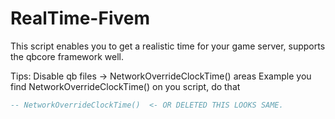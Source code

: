 # RealTime-Fivem
This script enables you to get a realistic time for your game server, supports the qbcore framework well.

Tips:
Disable qb files -> NetworkOverrideClockTime() areas
Example you find NetworkOverrideClockTime() on you script, do that
```lua
-- NetworkOverrideClockTime()  <- OR DELETED THIS LOOKS SAME.
```
